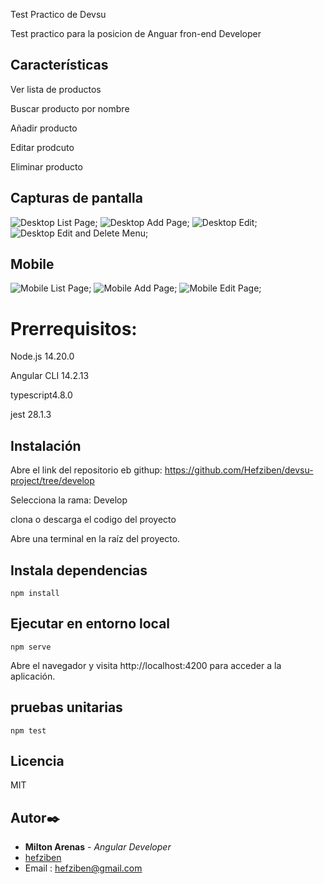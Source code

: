 
Test Practico de Devsu

Test practico para la posicion de Anguar fron-end Developer

## Características

 Ver lista de productos

 Buscar producto por nombre

 Añadir producto
 
 Editar prodcuto
 
 Eliminar producto

 ## Capturas de pantalla

![Desktop List Page](/docs/test/desktop/desktop-lista.PNG);
![Desktop Add Page](/docs/test/desktop/desktop-add.PNG);
![Desktop Edit](/docs/test/desktop/desktop-edit.PNG);
![Desktop Edit and Delete Menu](/docs/test/desktop/desktop-lista-menu.PNG);


## Mobile
![Mobile List Page](/docs/test/mobile/mobile-list.PNG);
![Mobile Add Page](/docs/test/mobile/mobile-add.PNG);
![Mobile Edit Page](/docs/test/mobile/mobile-edit-view.PNG);
 
# Prerrequisitos:
Node.js  14.20.0

Angular CLI 14.2.13

typescript4.8.0

jest 28.1.3

## Instalación

Abre el link del repositorio eb githup: https://github.com/Hefziben/devsu-project/tree/develop

Selecciona la rama: Develop

clona o descarga el codigo del proyecto


Abre una terminal en la raíz del proyecto.

## Instala dependencias

```
npm install
```


## Ejecutar en entorno local

```
npm serve

```
Abre el navegador y visita http://localhost:4200 para acceder a la aplicación.

## pruebas unitarias

```
npm test

```

## Licencia
MIT

## Autor✒️

- **Milton Arenas** - _Angular Developer_
- [hefziben](https://github.com/hefziben)
- Email : hefziben@gmail.com


